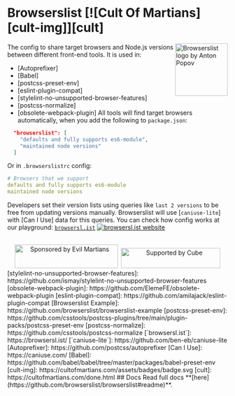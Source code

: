 # Browserslist [![Cult Of Martians][cult-img]][cult]
<img width="120" height="120" alt="Browserslist logo by Anton Popov"
     src="https://browsersl.ist/logo.svg" align="right">
The config to share target browsers and Node.js versions between different
front-end tools. It is used in:
* [Autoprefixer]
* [Babel]
* [postcss-preset-env]
* [eslint-plugin-compat]
* [stylelint-no-unsupported-browser-features]
* [postcss-normalize]
* [obsolete-webpack-plugin]
All tools will find target browsers automatically,
when you add the following to `package.json`:
```json
  "browserslist": [
    "defaults and fully supports es6-module",
    "maintained node versions"
  ]
```
Or in `.browserslistrc` config:
```yaml
# Browsers that we support
defaults and fully supports es6-module
maintained node versions
```
Developers set their version lists using queries like `last 2 versions`
to be free from updating versions manually.
Browserslist will use [`caniuse-lite`] with [Can I Use] data for this queries.
You can check how config works at our playground: [`browsersl.ist`](https://browsersl.ist/)
<a href="https://browsersl.ist/">
  <img src="/img/screenshot.webp" alt="browsersl.ist website">
</a>
<br>
<br>
<div align="center">
  <a href="https://evilmartians.com/?utm_source=browserslist"><img src="https://evilmartians.com/badges/sponsored-by-evil-martians.svg" alt="Sponsored by Evil Martians" width="236" height="54"></a>  <a href="https://cube.dev/?ref=eco-browserslist-github"><img src="https://user-images.githubusercontent.com/986756/154330861-d79ab8ec-aacb-4af8-9e17-1b28f1eccb01.svg" alt="Supported by Cube" width="227" height="46"></a>
</div>
[stylelint-no-unsupported-browser-features]: https://github.com/ismay/stylelint-no-unsupported-browser-features
[obsolete-webpack-plugin]:                   https://github.com/ElemeFE/obsolete-webpack-plugin
[eslint-plugin-compat]:                      https://github.com/amilajack/eslint-plugin-compat
[Browserslist Example]:                      https://github.com/browserslist/browserslist-example
[postcss-preset-env]:                        https://github.com/csstools/postcss-plugins/tree/main/plugin-packs/postcss-preset-env
[postcss-normalize]:                         https://github.com/csstools/postcss-normalize
[`browsersl.ist`]:                           https://browsersl.ist/
[`caniuse-lite`]:                            https://github.com/ben-eb/caniuse-lite
[Autoprefixer]:                              https://github.com/postcss/autoprefixer
[Can I Use]:                                 https://caniuse.com/
[Babel]:                                     https://github.com/babel/babel/tree/master/packages/babel-preset-env
[cult-img]: https://cultofmartians.com/assets/badges/badge.svg
[cult]: https://cultofmartians.com/done.html
## Docs
Read full docs **[here](https://github.com/browserslist/browserslist#readme)**.
